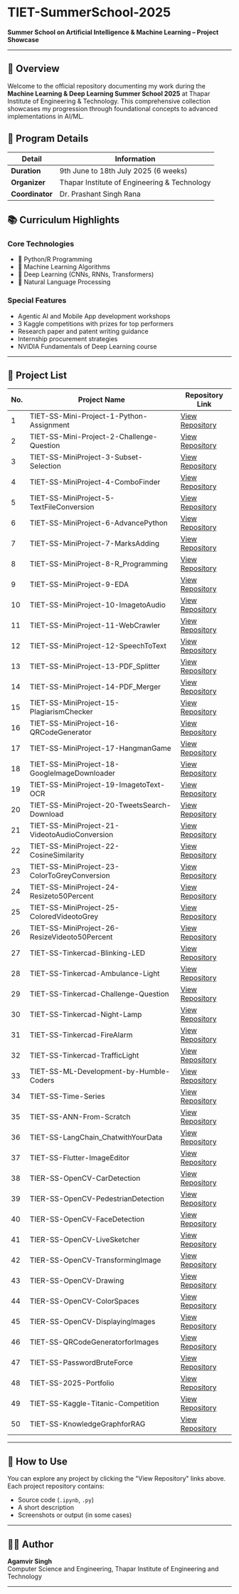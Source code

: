 # TIET-SummerSchool-2025

**Summer School on Artificial Intelligence & Machine Learning – Project Showcase**

---

## 🚀 Overview
Welcome to the official repository documenting my work during the **Machine Learning & Deep Learning Summer School 2025** at Thapar Institute of Engineering & Technology. This comprehensive collection showcases my progression through foundational concepts to advanced implementations in AI/ML.

## 📅 Program Details
| Detail               | Information                                      |
|----------------------|--------------------------------------------------|
| **Duration**         | 9th June to 18th July 2025 (6 weeks)            |
| **Organizer**        | Thapar Institute of Engineering & Technology     |
| **Coordinator**      | Dr. Prashant Singh Rana                         |

## 📚 Curriculum Highlights
### Core Technologies
- 🐍 Python/R Programming
- 🧠 Machine Learning Algorithms
- 🤖 Deep Learning (CNNs, RNNs, Transformers)
- 💬 Natural Language Processing

### Special Features
- Agentic AI and Mobile App development workshops
- 3 Kaggle competitions with prizes for top performers
- Research paper and patent writing guidance
- Internship procurement strategies
- NVIDIA Fundamentals of Deep Learning course

---

  ## 📂 Project List

| No. | Project Name                                  |Repository Link  |
|-----|-----------------------------------------------|------------------|
| 1   | TIET-SS-Mini-Project-1-Python-Assignment      | [View Repository](https://github.com/1stagamvir/TIET-SS-Mini-Project-1-Python-Assignment) |
| 2   | TIET-SS-Mini-Project-2-Challenge-Question     | [View Repository](https://github.com/1stagamvir/TIET-SS-Mini-Project-02-Challenge-Question) |
| 3   | TIET-SS-MiniProject-3-Subset-Selection        | [View Repository](https://github.com/1stagamvir/TIET-SS-MiniProject-3-Subset-Selection) |
| 4   | TIET-SS-MiniProject-4-ComboFinder             | [View Repository](https://github.com/1stagamvir/TIET-SS-Mini-Project-4-Combo-Finder) |
| 5   | TIET-SS-MiniProject-5-TextFileConversion      | [View Repository](https://github.com/1stagamvir/TIET-SS-MiniProject-5-TextFIleConversion) |
| 6   | TIET-SS-MiniProject-6-AdvancePython           | [View Repository](https://github.com/1stagamvir/TIET-SS-MiniProject-6-AdvancePython) |
| 7   | TIET-SS-MiniProject-7-MarksAdding             | [View Repository](https://github.com/1stagamvir/TIET-SS-Mini-Project-7-Marks-Adding) |
| 8   | TIET-SS-MiniProject-8-R_Programming           | [View Repository]((https://github.com/1stagamvir/TIET-SS-MiniProject-8-R-Programming)) |
| 9   | TIET-SS-MiniProject-9-EDA                     | [View Repository](https://github.com/1stagamvir/TIET-SS-MiniProject-9-EDA) |
| 10  | TIET-SS-MiniProject-10-ImagetoAudio           | [View Repository](https://github.com/1stagamvir/TIET-SS-MiniProject-10-Image-to-Audio) |
| 11  | TIET-SS-MiniProject-11-WebCrawler             | [View Repository](https://github.com/1stagamvir/TIET-SS-MiniProject-11-WebCrawler) |
| 12  | TIET-SS-MiniProject-12-SpeechToText           | [View Repository](https://github.com/1stagamvir/TIET-SS-Mini-project--12-SpeechToText) |
| 13  | TIET-SS-MiniProject-13-PDF_Splitter           | [View Repository](https://github.com/1stagamvir/TIET-SS-MiniProject-13-PDF-Splitter) |
| 14  | TIET-SS-MiniProject-14-PDF_Merger             | [View Repository](https://github.com/1stagamvir/TIET-SS-Mini-Project-14-PDF-Merger) |
| 15  | TIET-SS-MiniProject-15-PlagiarismChecker      | [View Repository](https://github.com/1stagamvir/TIET-SS-Mini-Project-15-Plagiarism-Checker) |
| 16  | TIET-SS-MiniProject-16-QRCodeGenerator        | [View Repository](https://github.com/1stagamvir/TIET-SS-Mini-project-16-QRcode-Generator) |
| 17  | TIET-SS-MiniProject-17-HangmanGame            | [View Repository](https://github.com/1stagamvir/TIET-SS-MiniProject-17-HangmanGame) |
| 18  | TIET-SS-MiniProject-18-GoogleImageDownloader  | [View Repository](https://github.com/1stagamvir/TIET-SS-MiniProject-18-GoogleImageDownloader) |
| 19  | TIET-SS-MiniProject-19-ImagetoText-OCR        | [View Repository](https://github.com/1stagamvir/TIET-SS-MiniProject-19-ImageToText) |
| 20  | TIET-SS-MiniProject-20-TweetsSearch-Download  | [View Repository](https://github.com/1stagamvir/TIET-SS-MiniProject-20-TweetSearch) |
| 21  | TIET-SS-MiniProject-21-VideotoAudioConversion | [View Repository](https://github.com/1stagamvir/TIET-SS-MiniProject-21-VideotoAudio) |
| 22  | TIET-SS-MiniProject-22-CosineSimilarity       | [View Repository](https://github.com/1stagamvir/TIET-SS-MiniProject-22-CosineSimilarity) |
| 23  | TIET-SS-MiniProject-23-ColorToGreyConversion  | [View Repository](https://github.com/1stagamvir/TIET-SS-MiniProject-23-ColortoGrey) |
| 24  | TIET-SS-MiniProject-24-Resizeto50Percent      | [View Repository](https://github.com/1stagamvir/TIET-SS-MiniProject-24-Resizeto50) |
| 25  | TIET-SS-MiniProject-25-ColoredVideotoGrey     | [View Repository](https://github.com/1stagamvir/TIET-SS-MiniProject-25-ColoredVideotoGrey) |
| 26  | TIET-SS-MiniProject-26-ResizeVideoto50Percent | [View Repository](https://github.com/1stagamvir/TIET-SS-MiniProject-26-ResizeVideoto50Percent) |
| 27  | TIET-SS-Tinkercad-Blinking-LED                | [View Repository](https://github.com/1stagamvir/TIET-SS-Tinkercad-Blinking-LED) |
| 28  | TIET-SS-Tinkercad-Ambulance-Light             | [View Repository](https://github.com/1stagamvir/TIET-SS-Tinkercad-Ambulance-Light) |
| 29  | TIET-SS-Tinkercad-Challenge-Question          | [View Repository](https://github.com/1stagamvir/TIET-SS-Tinkercad-Challenge-Question) |
| 30  | TIET-SS-Tinkercad-Night-Lamp                  | [View Repository](https://github.com/1stagamvir/TIET-SS-Tinkercad-Night-Lamp) |
| 31  | TIET-SS-Tinkercad-FireAlarm                   | [View Repository](https://github.com/1stagamvir/TIET-SS-Tinkercad-FireAlarm) |
| 32  | TIET-SS-Tinkercad-TrafficLight                | [View Repository](https://github.com/1stagamvir/TIET-SS-Tinkercad-TrafficLight) |
| 33  | TIET-SS-ML-Development-by-Humble-Coders       | [View Repository](https://github.com/1stagamvir/TIET-SS-ML-Development-by-Humble-Coders) |
| 34  | TIET-SS-Time-Series                           | [View Repository](https://github.com/1stagamvir/TIET-SS-Time-Series) |
| 35  | TIET-SS-ANN-From-Scratch                      | [View Repository](https://github.com/1stagamvir/TIET-SS-ANN-From-Scratch) |
| 36  | TIET-SS-LangChain_ChatwithYourData            | [View Repository](https://github.com/1stagamvir/TIET-SS-LangChain_ChatwithYourData) |
| 37  | TIET-SS-Flutter-ImageEditor                   | [View Repository](https://github.com/1stagamvir/TIET-SS-Flutter-ImageEditor) |
| 38  | TIER-SS-OpenCV-CarDetection                   | [View Repository](https://github.com/1stagamvir/TIET-SS-OpenCV-CarDetection) |
| 39  | TIER-SS-OpenCV-PedestrianDetection            | [View Repository](https://github.com/1stagamvir/TIET-SS-OpenCV-PadestrainDetection) |
| 40  | TIER-SS-OpenCV-FaceDetection                  | [View Repository](https://github.com/1stagamvir/TIET-SS-OpenCV-FaceDetection) |
| 41  | TIER-SS-OpenCV-LiveSketcher                   | [View Repository](https://github.com/1stagamvir/TIET-SS-OpenCV-LiveSketcher) |
| 42  | TIER-SS-OpenCV-TransformingImage              | [View Repository](https://github.com/1stagamvir/TIET-SS-OpenCV-TransformingImages) |
| 43  | TIER-SS-OpenCV-Drawing                        | [View Repository](https://github.com/1stagamvir/TIET-SS-OpenCV-Drawing) |
| 44  | TIER-SS-OpenCV-ColorSpaces                    | [View Repository](https://github.com/1stagamvir/TIET-SS-OpenCV-ColorSpaces) |
| 45  | TIER-SS-OpenCV-DisplayingImages               | [View Repository](https://github.com/1stagamvir/TIET-SS-OpenCV-DisplayingImage) |
| 46  | TIET-SS-QRCodeGeneratorforImages              | [View Repository](https://github.com/1stagamvir/TIET-SS-QRCodeGeneratorforImages) |
| 47  | TIET-SS-PasswordBruteForce                    | [View Repository](https://github.com/1stagamvir/TIET-SS-PasswordBruteForce) |
| 48  | TIET-SS-2025-Portfolio                        | [View Repository](https://github.com/1stagamvir/TIET-SS-2025-Portfolio) |
| 49  | TIET-SS-Kaggle-Titanic-Competition            | [View Repository](https://github.com/1stagamvir/TIET-SS-Kaggle-Titanic-Competition) |
| 50  | TIET-SS-KnowledgeGraphforRAG                  | [View Repository](https://github.com/1stagamvir/TIET-SS-KnowledgeGraphforRAG) |

---

## 🚀 How to Use

You can explore any project by clicking the "View Repository" links above.  
Each project repository contains:
- Source code (`.ipynb`, `.py`)
- A short description
- Screenshots or output (in some cases)

---

## 🧑‍💻 Author

**Agamvir Singh**  
Computer Science and Engineering, Thapar Institute of Engineering and Technology

---
